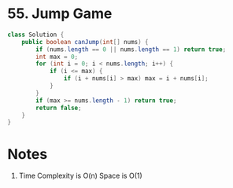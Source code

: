 # 55. Jump Game

```java
class Solution {
    public boolean canJump(int[] nums) {
        if (nums.length == 0 || nums.length == 1) return true;
        int max = 0;
        for (int i = 0; i < nums.length; i++) {
            if (i <= max) {
                if (i + nums[i] > max) max = i + nums[i];
            }
        }
        if (max >= nums.length - 1) return true;
        return false;
    }
}
```

# Notes

1. Time Complexity is O(n) Space is O(1)
